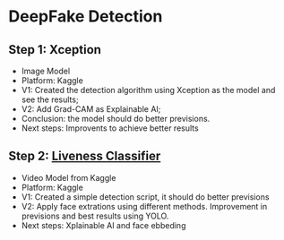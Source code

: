 # DeepFake Detection
## Step 1: Xception
- Image Model
- Platform: Kaggle
- V1: Created the detection algorithm using Xception as the model and see the results;
- V2: Add Grad-CAM as Explainable AI;
- Conclusion: the model should do better previsions.
- Next steps: Improvents to achieve better results
## Step 2: [Liveness Classifier](https://www.kaggle.com/models/kameshrasu/liveness_classifier/)
- Video Model from Kaggle
- Platform: Kaggle
- V1: Created a simple detection script, it should do better previsions
- V2: Apply face extrations using different methods. Improvement in previsions and best results using YOLO.
- Next steps: Xplainable AI and face ebbeding
